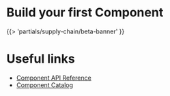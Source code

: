 # Build your first Component

{{> 'partials/supply-chain/beta-banner' }}


[//]: # (Keep this section at the bottom of the doc)
# Useful links

- [Component API Reference](../../reference/api/component.hbs.md)
- [Component Catalog](../../reference/catalog/about.hbs.md)